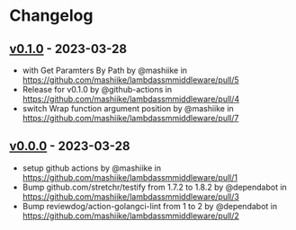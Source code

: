 # Changelog

## [v0.1.0](https://github.com/mashiike/lambdassmmiddleware/compare/v0.0.0...v0.1.0) - 2023-03-28
- with Get Paramters By Path by @mashiike in https://github.com/mashiike/lambdassmmiddleware/pull/5
- Release for v0.1.0 by @github-actions in https://github.com/mashiike/lambdassmmiddleware/pull/4
- switch Wrap function argument position by @mashiike in https://github.com/mashiike/lambdassmmiddleware/pull/7

## [v0.0.0](https://github.com/mashiike/lambdassmmiddleware/commits/v0.0.0) - 2023-03-28
- setup github actions by @mashiike in https://github.com/mashiike/lambdassmmiddleware/pull/1
- Bump github.com/stretchr/testify from 1.7.2 to 1.8.2 by @dependabot in https://github.com/mashiike/lambdassmmiddleware/pull/3
- Bump reviewdog/action-golangci-lint from 1 to 2 by @dependabot in https://github.com/mashiike/lambdassmmiddleware/pull/2
